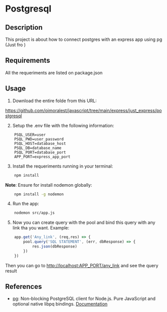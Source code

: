 # Postgresql 

## Description

This project is about how to connect postgres with an express app using pg (Just fro )

## Requirements

All the requeriments are listed on package.json

## Usage

1. Download the entire folde from this URL:

<https://github.com/oimoralest/javascript/tree/main/express/just_express/postgresql>

2. Setup the .env file with the following information:

```text
    PSQL_USER=user
    PSQL_PWD=user_password
    PSQL_HOST=database_host
    PSQL_DB=database_name
    PSQL_PORT=database_port
    APP_PORT=express_app_port
```
3. Install the requeriments running in your terminal:

```bash
    npm install
```

**Note**: Ensure for install nodemon globally:

```bash
    npm install -g nodemon
```

4. Run the app:

```bash
    nodemon src/app.js
```

5. Now you can create query with the pool and bind this query with any link tha you want. Example:

```JavaScript
    app.get('Any_link', (req,res) => {
        pool.query('SQL STATEMENT', (err, dbResponse) => {
            res.json(dbResponse)
        })
    })
```

Then you can go to <http://localhost:APP_PORT/any_link> and see the query result

## References

- [pg](https://www.npmjs.com/package/pg): Non-blocking PostgreSQL client for Node.js. Pure JavaScript and optional native libpq bindings. [Documentation](https://node-postgres.com/)
